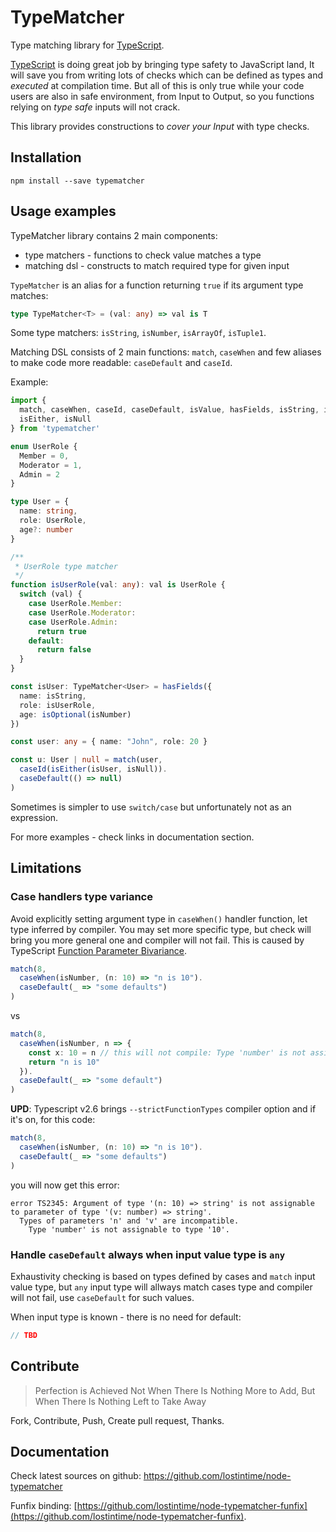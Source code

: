 TypeMatcher
===========

Type matching library for [TypeScript](http://www.typescriptlang.org/).

[TypeScript](http://www.typescriptlang.org/) is doing great job by bringing type safety 
to JavaScript land, It will save you from writing lots of checks which can be defined
as types and _executed_ at compilation time. But all of this is only true while your code users
are also in safe environment, from Input to Output, so you functions relying on 
_type safe_ inputs will not crack.

This library provides constructions to _cover your Input_ with type checks.

## Installation

```
npm install --save typematcher
```

## Usage examples

TypeMatcher library contains 2 main components:
 
  * type matchers - functions to check value matches a type
  * matching dsl - constructs to match required type for given input

`TypeMatcher` is an alias for a function returning `true` if its argument type matches:

```typescript
type TypeMatcher<T> = (val: any) => val is T
```

Some type matchers: `isString`, `isNumber`, `isArrayOf`, `isTuple1`.

Matching DSL consists of 2 main functions: `match`, `caseWhen` and few aliases to make
code more readable: `caseDefault` and `caseId`.

Example:

```typescript
import {
  match, caseWhen, caseId, caseDefault, isValue, hasFields, isString, isOptional, isNumber,
  isEither, isNull
} from 'typematcher'

enum UserRole {
  Member = 0,
  Moderator = 1,
  Admin = 2
}

type User = {
  name: string,
  role: UserRole,
  age?: number
}

/**
 * UserRole type matcher
 */
function isUserRole(val: any): val is UserRole {
  switch (val) {
    case UserRole.Member:
    case UserRole.Moderator:
    case UserRole.Admin:
      return true
    default:
      return false
  }
}

const isUser: TypeMatcher<User> = hasFields({
  name: isString,
  role: isUserRole,
  age: isOptional(isNumber)
})

const user: any = { name: "John", role: 20 }

const u: User | null = match(user,
  caseId(isEither(isUser, isNull)).
  caseDefault(() => null)
)
```
Sometimes is simpler to use `switch/case` but unfortunately not as an expression.

For more examples - check links in documentation section.

## Limitations

### Case handlers type variance

Avoid explicitly setting argument type in `caseWhen()` handler function, let type inferred by compiler.
You may set more specific type, but check will bring you more general one and compiler will not fail.
This is caused by TypeScript [Function Parameter Bivariance](https://www.typescriptlang.org/docs/handbook/type-compatibility.html).

```typescript
match(8,
  caseWhen(isNumber, (n: 10) => "n is 10").
  caseDefault(_ => "some defaults")
)
```

vs

```typescript
match(8,
  caseWhen(isNumber, n => {
    const x: 10 = n // this will not compile: Type 'number' is not assignable to type '10'
    return "n is 10"
  }).
  caseDefault(_ => "some default")
)
```

__UPD__: Typescript v2.6 brings `--strictFunctionTypes` compiler option and if it's on, for this code:
 
```typescript
match(8,
  caseWhen(isNumber, (n: 10) => "n is 10").
  caseDefault(_ => "some defaults")
)
```

you will now get this error:

```
error TS2345: Argument of type '(n: 10) => string' is not assignable to parameter of type '(v: number) => string'.
  Types of parameters 'n' and 'v' are incompatible.
    Type 'number' is not assignable to type '10'.
```

### Handle `caseDefault` always when input value type is `any`

<!-- `match` will execute all cases as provided, so first matching will return, use `caseDefault`, `caseAny` last. -->

Exhaustivity checking is based on types defined by cases and `match` input value type, but `any`
 input type will allways match cases type and compiler will not fail, use `caseDefault` for such values.

When input type is known - there is no need for default:

```typescript
// TBD
```


## Contribute

> Perfection is Achieved Not When There Is Nothing More to Add, 
> But When There Is Nothing Left to Take Away

Fork, Contribute, Push, Create pull request, Thanks. 

## Documentation

Check latest sources on github: https://github.com/lostintime/node-typematcher

Funfix binding: [https://github.com/lostintime/node-typematcher-funfix](https://github.com/lostintime/node-typematcher-funfix).
